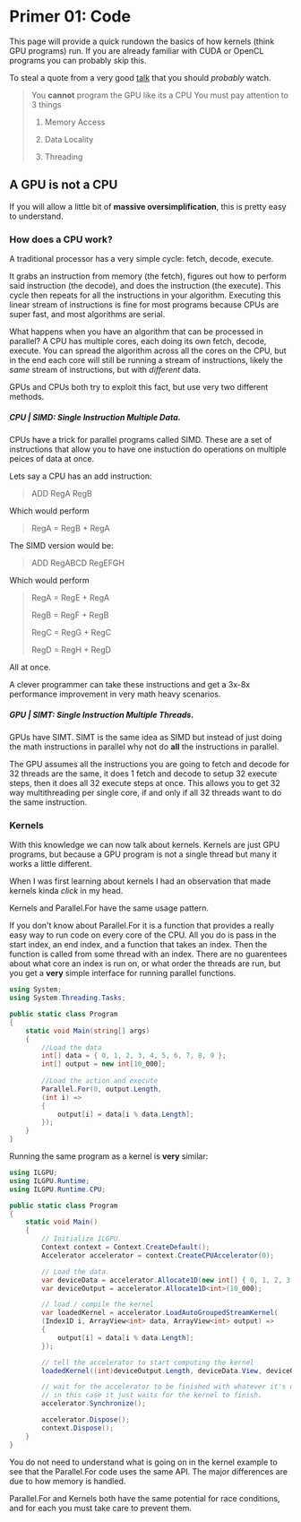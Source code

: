 ﻿---
layout: wiki
---

# Primer 01: Code
This page will provide a quick rundown the basics of how kernels (think GPU programs) run.
If you are already familiar with CUDA or OpenCL programs you can probably skip this.

To steal a quote from a very good [talk](https://www.youtube.com/watch?v=uvVy3CqpVbM) that you should *probably* watch.

> You **cannot** program the GPU like its a CPU
> You must pay attention to 3 things
> 1. Memory Access
>
> 2. Data Locality
>
> 3. Threading  

## A GPU is not a CPU
If you will allow a little bit of **massive oversimplification**, this is pretty easy to understand.

### How does a CPU work?

A traditional processor has a very simple cycle: fetch, decode, execute. 

It grabs an instruction from memory (the fetch), figures out how to perform said instruction (the decode), 
and does the instruction (the execute). This cycle then repeats for all the instructions in your algorithm.
Executing this linear stream of instructions is fine for most programs because CPUs are super fast, and most
algorithms are serial.

What happens when you have an algorithm that can be processed in parallel? A CPU has multiple cores, each
doing its own fetch, decode, execute. You can spread the algorithm across all the cores on the CPU, but 
in the end each core will still be running a stream of instructions, likely the *same* stream of instructions,
but with *different* data.

GPUs and CPUs both try to exploit this fact, but use very two different methods.

##### CPU | SIMD: Single Instruction Multiple Data.
CPUs have a trick for parallel programs called SIMD. These are a set of instructions
that allow you to have one instuction do operations on multiple peices of data at once.

Lets say a CPU has an add instruction: 
> ADD RegA RegB

Which would perform
> RegA = RegB + RegA

The SIMD version would be:
> ADD RegABCD RegEFGH

Which would perform
> RegA = RegE + RegA
> 
> RegB = RegF + RegB
> 
> RegC = RegG + RegC
>
> RegD = RegH + RegD

All at once.

A clever programmer can take these instructions and get a 3x-8x performance improvement
in very math heavy scenarios.

##### GPU | SIMT: Single Instruction Multiple Threads.
GPUs have SIMT. SIMT is the same idea as SIMD but instead of just doing the math instructions
 in parallel why not do **all** the instructions in parallel. 

The GPU assumes all the instructions you are going to fetch and decode for 32 threads are 
the same, it does 1 fetch and decode to setup 32 execute steps, then it does all 32 execute 
steps at once. This allows you to get 32 way multithreading per single core, if and only 
if all 32 threads want to do the same instruction. 

### Kernels
With this knowledge we can now talk about kernels. Kernels are just GPU programs, but because
 a GPU program is not a single thread but many it works a little different. 

When I was first learning about kernels I had an observation that made kernels kinda *click*
in my head. 

Kernels and Parallel.For have the same usage pattern. 

If you don't know about Parallel.For it is a function that provides a really easy way to run
 code on every core of the CPU. All you do is pass in the start index, an end index, and a function
that takes an index. Then the function is called from some thread with an index. There are no guarentees
about what core an index is run on, or what order the threads are run, but you get a **very** simple
interface for running parallel functions.
```c#
using System;
using System.Threading.Tasks;

public static class Program
{
    static void Main(string[] args)
    {
        //Load the data
        int[] data = { 0, 1, 2, 3, 4, 5, 6, 7, 8, 9 };
        int[] output = new int[10_000];
            
        //Load the action and execute
        Parallel.For(0, output.Length, 
        (int i) =>
        {
            output[i] = data[i % data.Length];
        });
    }
}
```
Running the same program as a kernel is **very** similar:
```c#
using ILGPU;
using ILGPU.Runtime;
using ILGPU.Runtime.CPU;

public static class Program
{
    static void Main()
    {
        // Initialize ILGPU.
        Context context = Context.CreateDefault();
        Accelerator accelerator = context.CreateCPUAccelerator(0);

        // Load the data.
        var deviceData = accelerator.Allocate1D(new int[] { 0, 1, 2, 3, 4, 5, 6, 7, 8, 9 });
        var deviceOutput = accelerator.Allocate1D<int>(10_000);

        // load / compile the kernel
        var loadedKernel = accelerator.LoadAutoGroupedStreamKernel(
        (Index1D i, ArrayView<int> data, ArrayView<int> output) =>
        {
            output[i] = data[i % data.Length];
        });

        // tell the accelerator to start computing the kernel
        loadedKernel((int)deviceOutput.Length, deviceData.View, deviceOutput.View);

        // wait for the accelerator to be finished with whatever it's doing
        // in this case it just waits for the kernel to finish.
        accelerator.Synchronize();

        accelerator.Dispose();
        context.Dispose();
    }
}
```
You do not need to understand what is going on in the kernel example to see that the Parallel.For code uses the same
API. The major differences are due to how memory is handled.

Parallel.For and Kernels both have the same potential for race conditions, and for each you must take care to prevent them.